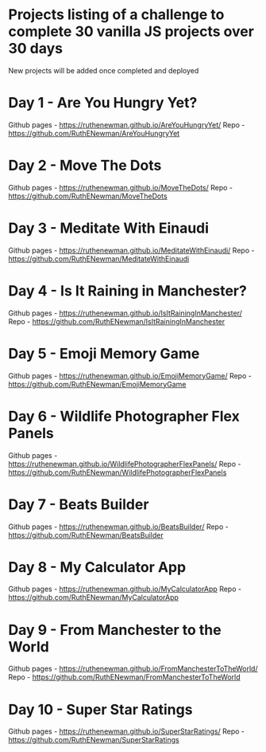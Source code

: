 # Projects listing of a challenge to complete 30 vanilla JS projects over 30 days 
New projects will be added once completed and deployed

# Day 1 - Are You Hungry Yet?
Github pages - https://ruthenewman.github.io/AreYouHungryYet/
Repo - https://github.com/RuthENewman/AreYouHungryYet

# Day 2 - Move The Dots
Github pages - https://ruthenewman.github.io/MoveTheDots/ 
Repo - https://github.com/RuthENewman/MoveTheDots

# Day 3 - Meditate With Einaudi
Github pages - https://ruthenewman.github.io/MeditateWithEinaudi/
Repo - https://github.com/RuthENewman/MeditateWithEinaudi

# Day 4 - Is It Raining in Manchester?
Github pages - https://ruthenewman.github.io/IsItRainingInManchester/
Repo - https://github.com/RuthENewman/IsItRainingInManchester

# Day 5 - Emoji Memory Game
Github pages - https://ruthenewman.github.io/EmojiMemoryGame/
Repo - https://github.com/RuthENewman/EmojiMemoryGame

# Day 6 - Wildlife Photographer Flex Panels
Github pages - https://ruthenewman.github.io/WildlifePhotographerFlexPanels/
Repo - https://github.com/RuthENewman/WildlifePhotographerFlexPanels

# Day 7 - Beats Builder 
Github pages - https://ruthenewman.github.io/BeatsBuilder/
Repo - https://github.com/RuthENewman/BeatsBuilder

# Day 8 - My Calculator App
Github pages - https://ruthenewman.github.io/MyCalculatorApp
Repo - https://github.com/RuthENewman/MyCalculatorApp

# Day 9 - From Manchester to the World
Github pages - https://ruthenewman.github.io/FromManchesterToTheWorld/
Repo - https://github.com/RuthENewman/FromManchesterToTheWorld

# Day 10 - Super Star Ratings
Github pages - https://ruthenewman.github.io/SuperStarRatings/
Repo - https://github.com/RuthENewman/SuperStarRatings
